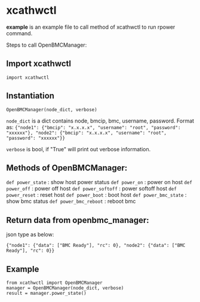 # xcathwctl

**example** is an example file to call method of xcathwctl to run rpower command.

Steps to call OpenBMCManager:

## Import xcathwctl

``import xcathwctl``

## Instantiation

``OpenBMCManager(node_dict, verbose)``

``node_dict`` is a dict contains node, bmcip, bmc, username, password. Format as: ``{"node1": {"bmcip": "x.x.x.x", "username": "root", "password": "xxxxxx"}, "node2": {"bmcip": "x.x.x.x", "username": "root", "password": "xxxxxx"}}``

``verbose`` is bool, if "True" will print out verbose information.

## Methods of OpenBMCManager:

``def power_state``      : show host power status
``def power_on``         : power on host
``def power_off``        : power off host
``def power_softoff``    : power softoff host
``def power_reset``      : reset host
``def power_boot``       : boot host
``def power_bmc_state``  : show bmc status
``def power_bmc_reboot`` : reboot bmc

## Return data from openbmc_manager:

json type as below:

``{"node1": {"data": ["BMC Ready"], "rc": 0}, "node2": {"data": ["BMC Ready"], "rc": 0}}``


## Example

```
from xcathwctl import OpenBMCManager
manager = OpenBMCManager(node_dict, verbose)
result = manager.power_state()
```
